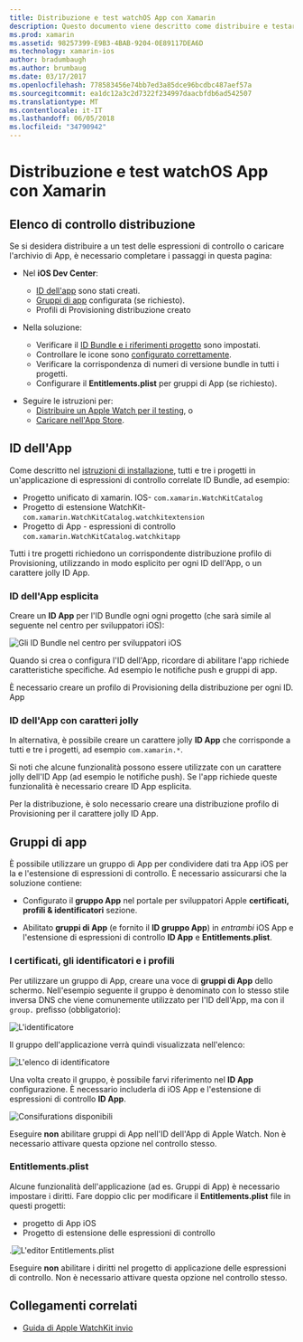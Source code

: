 ```yaml
---
title: Distribuzione e test watchOS App con Xamarin
description: Questo documento viene descritto come distribuire e testare watchOS compilate con Xamarin. Questa procedura guidata fornisce un elenco di controllo di distribuzione, vengono illustrati esplicita e con caratteri jolly app ID e si esaminano i gruppi di app.
ms.prod: xamarin
ms.assetid: 98257399-E9B3-4BAB-9204-0E89117DEA6D
ms.technology: xamarin-ios
author: bradumbaugh
ms.author: brumbaug
ms.date: 03/17/2017
ms.openlocfilehash: 778583456e74bb7ed3a85dce96bcdbc487aef57a
ms.sourcegitcommit: ea1dc12a3c2d7322f234997daacbfdb6ad542507
ms.translationtype: MT
ms.contentlocale: it-IT
ms.lasthandoff: 06/05/2018
ms.locfileid: "34790942"
---
```

# <a name="deploying-and-testing-watchos-apps-with-xamarin"></a>Distribuzione e test watchOS App con Xamarin

## <a name="deployment-checklist"></a>Elenco di controllo distribuzione

Se si desidera distribuire a un test delle espressioni di controllo o caricare l'archivio di App, è necessario completare i passaggi in questa pagina:

- Nel **iOS Dev Center**:
  - [ID dell'app](#App_IDs) sono stati creati.
  - [Gruppi di app](#App_Groups) configurata (se richiesto).
  - Profili di Provisioning distribuzione creato

- Nella soluzione:

  - Verificare il [ID Bundle e i riferimenti progetto](~/ios/watchos/get-started/installation.md) sono impostati.
  - Controllare le icone sono [configurato correttamente](~/ios/watchos/app-fundamentals/icons.md).
  - Verificare la corrispondenza di numeri di versione bundle in tutti i progetti.
  - Configurare il **Entitlements.plist** per gruppi di App (se richiesto).

* Seguire le istruzioni per:
  - [Distribuire un Apple Watch per il testing](~/ios/watchos/deploy-test/device.md), o
  - [Caricare nell'App Store](~/ios/watchos/deploy-test/appstore.md).

<a name="App_IDs"/>

## <a name="app-ids"></a>ID dell'App

Come descritto nel [istruzioni di installazione](~/ios/watchos/get-started/installation.md), tutti e tre i progetti in un'applicazione di espressioni di controllo correlate ID Bundle, ad esempio:

- Progetto unificato di xamarin. IOS- `com.xamarin.WatchKitCatalog`
- Progetto di estensione WatchKit- `com.xamarin.WatchKitCatalog.watchkitextension`
- Progetto di App - espressioni di controllo `com.xamarin.WatchKitCatalog.watchkitapp`

Tutti i tre progetti richiedono un corrispondente distribuzione profilo di Provisioning, utilizzando in modo esplicito per ogni ID dell'App, o un carattere jolly ID App.

### <a name="explicit-app-ids"></a>ID dell'App esplicita

Creare un **ID App** per l'ID Bundle ogni ogni progetto (che sarà simile al seguente nel centro per sviluppatori iOS):

![Gli ID Bundle nel centro per sviluppatori iOS](images/appids-specific-sml.png)

Quando si crea o configura l'ID dell'App, ricordare di abilitare l'app richiede caratteristiche specifiche. Ad esempio le notifiche push e gruppi di app.

È necessario creare un profilo di Provisioning della distribuzione per ogni ID. App

### <a name="wildcard-app-id"></a>ID dell'App con caratteri jolly

In alternativa, è possibile creare un carattere jolly **ID App** che corrisponde a tutti e tre i progetti, ad esempio `com.xamarin.*`.

Si noti che alcune funzionalità possono essere utilizzate con un carattere jolly dell'ID App (ad esempio le notifiche push). Se l'app richiede queste funzionalità è necessario creare ID App esplicita.

Per la distribuzione, è solo necessario creare una distribuzione profilo di Provisioning per il carattere jolly ID App.

<a name="App_Groups" />

## <a name="app-groups"></a>Gruppi di app

È possibile utilizzare un gruppo di App per condividere dati tra App iOS per la e l'estensione di espressioni di controllo. È necessario assicurarsi che la soluzione contiene:

- Configurato il **gruppo App** nel portale per sviluppatori Apple **certificati, profili & identificatori** sezione.

- Abilitato **gruppi di App** (e fornito il **ID gruppo App**) in *entrambi* iOS App e l'estensione di espressioni di controllo **ID App** e  **Entitlements.plist**.

### <a name="certificates-identifiers--profiles"></a>I certificati, gli identificatori e i profili

Per utilizzare un gruppo di App, creare una voce di **gruppi di App** dello schermo. Nell'esempio seguente il gruppo è denominato con lo stesso stile inversa DNS che viene comunemente utilizzato per l'ID dell'App, ma con il `group.` prefisso (obbligatorio):

![L'identificatore](images/appgroups-new-sml.png)

Il gruppo dell'applicazione verrà quindi visualizzata nell'elenco:

![L'elenco di identificatore](images/appgroups-setup-sml.png)

Una volta creato il gruppo, è possibile farvi riferimento nel **ID App** configurazione. È necessario includerla di iOS App e l'estensione di espressioni di controllo **ID App**.

![Consifurations disponibili](images/appgroups-sml.png)

Eseguire **non** abilitare gruppi di App nell'ID dell'App di Apple Watch. Non è necessario attivare questa opzione nel controllo stesso.

### <a name="entitlementsplist"></a>Entitlements.plist

Alcune funzionalità dell'applicazione (ad es. Gruppi di App) è necessario impostare i diritti.
Fare doppio clic per modificare il **Entitlements.plist** file in questi progetti:

- progetto di App iOS
- Progetto di estensione delle espressioni di controllo

.![L'editor Entitlements.plist](images/entitlements-plist-sml.png)

Eseguire **non** abilitare i diritti nel progetto di applicazione delle espressioni di controllo. Non è necessario attivare questa opzione nel controllo stesso.

## <a name="related-links"></a>Collegamenti correlati

- [Guida di Apple WatchKit invio](https://developer.apple.com/app-store/watch/)
